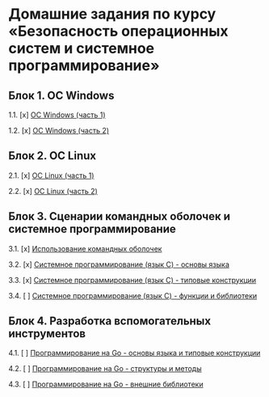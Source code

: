 # Домашние задания по курсу «Безопасность операционных систем и системное программирование»

## Блок 1. ОС Windows

1.1. [x] [ОС Windows (часть 1)](01_win)

1.2. [x] [ОС Windows (часть 2)](02_win)

## Блок 2. ОС Linux

2.1. [x] [ОС Linux (часть 1)](03_nix)

2.2. [x] [ОС Linux (часть 2)](04_nix)

## Блок 3. Сценарии командных оболочек и системное программирование

3.1. [x] [Использование командных оболочек](05_shell)

3.2. [x] [Системное программирование (язык C) - основы языка](06_c)

3.3. [x] [Системное программирование (язык C) - типовые конструкции](07_c)

3.4. [ ] [Системное программирование (язык C) - функции и библиотеки](08_c)

## Блок 4. Разработка вспомогательных инструментов

4.1. [ ] [Программирование на Go - основы языка и типовые конструкции](09_go)

4.2. [ ] [Программирование на Go - структуры и методы](10_go)

4.3. [ ] [Программирование на Go - внешние библиотеки](11_go)

